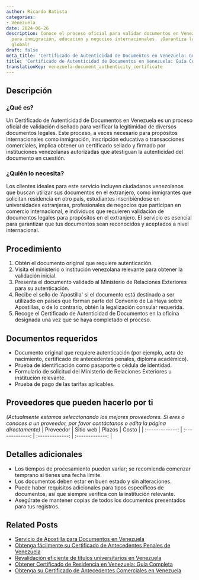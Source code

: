 ```yaml
---
author: Ricardo Batista
categories:
- Venezuela
date: 2024-06-26
description: Conoce el proceso oficial para validar documentos en Venezuela. Ideal
  para inmigración, educación y negocios internacionales. ¡Garantiza la aceptación
  global!
draft: false
meta_title: 'Certificado de Autenticidad de Documentos en Venezuela: Guía Completa'
title: 'Certificado de Autenticidad de Documentos en Venezuela: Guía Completa'
translationKey: venezuela-document_authenticity_certificate
---
```



## Descripción
### ¿Qué es?
Un Certificado de Autenticidad de Documentos en Venezuela es un proceso oficial de validación diseñado para verificar la legitimidad de diversos documentos legales. Este proceso, a veces necesario para propósitos internacionales como inmigración, inscripción educativa o transacciones comerciales, implica obtener un certificado sellado y firmado por instituciones venezolanas autorizadas que atestiguan la autenticidad del documento en cuestión.

### ¿Quién lo necesita?
Los clientes ideales para este servicio incluyen ciudadanos venezolanos que buscan utilizar sus documentos en el extranjero, como inmigrantes que solicitan residencia en otro país, estudiantes inscribiéndose en universidades extranjeras, profesionales de negocios que participan en comercio internacional, e individuos que requieren validación de documentos legales para propósitos en el extranjero. El servicio es esencial para garantizar que tus documentos sean reconocidos y aceptados a nivel internacional.

## Procedimiento

1. Obtén el documento original que requiere autenticación.
2. Visita el ministerio o institución venezolana relevante para obtener la validación inicial.
3. Presenta el documento validado al Ministerio de Relaciones Exteriores para su autenticación.
4. Recibe el sello de 'Apostilla' si el documento está destinado a ser utilizado en países que forman parte del Convenio de La Haya sobre Apostillas, o de lo contrario, obtén la legalización consular requerida.
5. Recoge el Certificado de Autenticidad de Documentos en la oficina designada una vez que se haya completado el proceso.

## Documentos requeridos

- Documento original que requiere autenticación (por ejemplo, acta de nacimiento, certificado de antecedentes penales, diploma académico).
- Prueba de identificación como pasaporte o cédula de identidad.
- Formulario de solicitud del Ministerio de Relaciones Exteriores u institución relevante.
- Prueba de pago de las tarifas aplicables.

## Proveedores que pueden hacerlo por ti
_(Actualmente estamos seleccionando los mejores proveedores. Si eres o conoces a un proveedor, por favor contáctanos o edita la página directamente)_
| Proveedor        |     Sitio web     |     Plazos    |       Costo      |
| :-------------: | :-------------: |  :-------------: | :-------------: |

## Detalles adicionales

- Los tiempos de procesamiento pueden variar; se recomienda comenzar temprano si tienes una fecha límite.
- Los documentos deben estar en buen estado y sin alteraciones.
- Puede haber requisitos adicionales para tipos específicos de documentos, así que siempre verifica con la institución relevante.
- Asegúrate de mantener copias de todos los documentos presentados para tus registros.


## Related Posts

- [Servicio de Apostilla para Documentos en Venezuela](https://tramitit.com/es/guides/venezuela/apostilla_de_documentos/)
- [Obtenga fácilmente su Certificado de Antecedentes Penales de Venezuela](https://tramitit.com/es/guides/venezuela/certificado_de_antecedentes_penales/)
- [Revalidación eficiente de títulos universitarios en Venezuela](https://tramitit.com/es/guides/venezuela/revalidación_de_título_universitario/)
- [Obtener Certificado de Residencia en Venezuela: Guía Completa](https://tramitit.com/es/guides/venezuela/certificado_de_residencia/)
- [Obtenga su Certificado de Antecedentes Comerciales en Venezuela](https://tramitit.com/es/guides/venezuela/certificado_de_antecedentes_comerciales/)